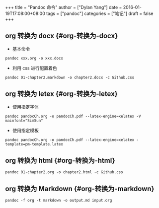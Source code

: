 +++
title = "Pandoc 命令"
author = ["Dylan Yang"]
date = 2016-01-19T17:08:00+08:00
tags = ["pandoc"]
categories = ["笔记"]
draft = false
+++

## org 转换为 docx {#org-转换为-docx}

-   基本命令

```shell
pandoc xxx.org -o xxx.docx
```

-   利用 css 进行配置着色

```shell
pandoc 01-chapter2.markdown -o chapter2.docx -c Github.css
```


## org 转换为 letex {#org-转换为-letex}

-   使用指定字体

```shell
pandoc pandocCh.org -o pandocCh.pdf --latex-engine=xelatex -V mainfont="SimSun"
```

-   使用指定模板

```shell
pandoc pandocCh.org -o pandocCh.pdf --latex-engine=xelatex -template=pm-template.latex
```


## org 转换为 html {#org-转换为-html}

```shell
pandoc 01-chapter2.org -o chapter2.html -c Github.css
```


## org 转换为 Markdown {#org-转换为-markdown}

```shell
pandoc -f org -t markdown -o output.md input.org
```
